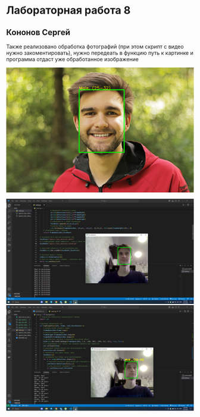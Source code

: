 # Лабораторная работа 8
## Кононов Сергей

Также реализовано обработка фотографий (при этом скрипт с видео нужно закоментировать), нужно передеать в функцию путь к картинке и программа отдаст уже обработанное изображение

![пример обратотки фотографии](/output.jpg)

![ЛР 8](/2023-05-22_20-56-06.png)
![ЛР 9](/2023-05-22_21-06-57.png)

